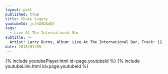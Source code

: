 ```yaml
---
layout: post
published: true
title: Shake Sugary
youtubeId: jsfhA5DAmDY
tags:
  - Live At The International Bar
subtitle: >-
  Artist: Larry Burns, Album: Live At The International Bar, Track: 12, Title Shake Sugary
date: 2018/01/05
---
```

{% include youtubePlayer.html id=page.youtubeId %}
{% include youtubeLink.html id=page.youtubeId %}